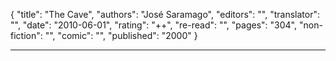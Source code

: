 {
"title": "The Cave",
"authors": "José Saramago",
"editors": "",
"translator": "",
"date": "2010-06-01",
"rating": "++",
"re-read": "",
"pages": "304",
"non-fiction": "",
"comic": "",
"published": "2000"
}

---
